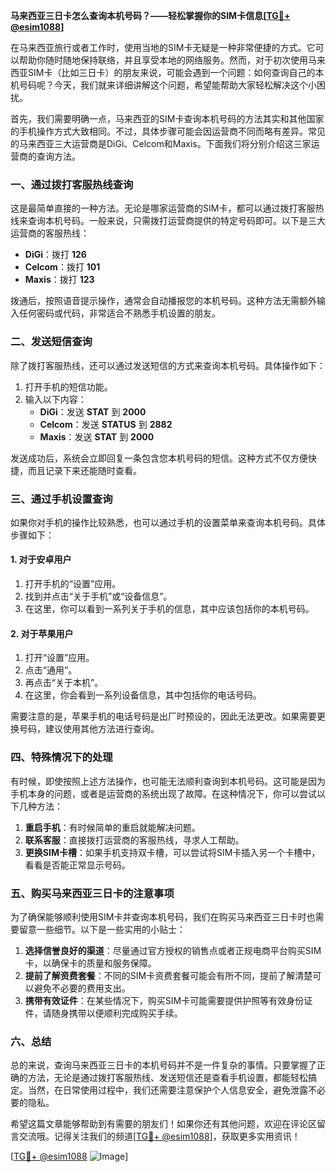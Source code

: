 **马来西亚三日卡怎么查询本机号码？——轻松掌握你的SIM卡信息[[TG💪+ @esim1088](https://t.me/s/esim1088)]**

在马来西亚旅行或者工作时，使用当地的SIM卡无疑是一种非常便捷的方式。它可以帮助你随时随地保持联络，并且享受本地的网络服务。然而，对于初次使用马来西亚SIM卡（比如三日卡）的朋友来说，可能会遇到一个问题：如何查询自己的本机号码呢？今天，我们就来详细讲解这个问题，希望能帮助大家轻松解决这个小困扰。

首先，我们需要明确一点，马来西亚的SIM卡查询本机号码的方法其实和其他国家的手机操作方式大致相同。不过，具体步骤可能会因运营商不同而略有差异。常见的马来西亚三大运营商是DiGi、Celcom和Maxis。下面我们将分别介绍这三家运营商的查询方法。

### **一、通过拨打客服热线查询**
这是最简单直接的一种方法。无论是哪家运营商的SIM卡，都可以通过拨打客服热线来查询本机号码。一般来说，只需拨打运营商提供的特定号码即可。以下是三大运营商的客服热线：

- **DiGi**：拨打 **126**
- **Celcom**：拨打 **101**
- **Maxis**：拨打 **123**

拨通后，按照语音提示操作，通常会自动播报您的本机号码。这种方法无需额外输入任何密码或代码，非常适合不熟悉手机设置的朋友。

### **二、发送短信查询**
除了拨打客服热线，还可以通过发送短信的方式来查询本机号码。具体操作如下：

1. 打开手机的短信功能。
2. 输入以下内容：
   - **DiGi**：发送 **STAT** 到 **2000**
   - **Celcom**：发送 **STATUS** 到 **2882**
   - **Maxis**：发送 **STAT** 到 **2000**

发送成功后，系统会立即回复一条包含您本机号码的短信。这种方式不仅方便快捷，而且记录下来还能随时查看。

### **三、通过手机设置查询**
如果你对手机的操作比较熟悉，也可以通过手机的设置菜单来查询本机号码。具体步骤如下：

#### **1. 对于安卓用户**
1. 打开手机的“设置”应用。
2. 找到并点击“关于手机”或“设备信息”。
3. 在这里，你可以看到一系列关于手机的信息，其中应该包括你的本机号码。

#### **2. 对于苹果用户**
1. 打开“设置”应用。
2. 点击“通用”。
3. 再点击“关于本机”。
4. 在这里，你会看到一系列设备信息，其中包括你的电话号码。

需要注意的是，苹果手机的电话号码是出厂时预设的，因此无法更改。如果需要更换号码，建议使用其他方法进行查询。

### **四、特殊情况下的处理**
有时候，即使按照上述方法操作，也可能无法顺利查询到本机号码。这可能是因为手机本身的问题，或者是运营商的系统出现了故障。在这种情况下，你可以尝试以下几种方法：

1. **重启手机**：有时候简单的重启就能解决问题。
2. **联系客服**：直接拨打运营商的客服热线，寻求人工帮助。
3. **更换SIM卡槽**：如果手机支持双卡槽，可以尝试将SIM卡插入另一个卡槽中，看看是否能正常显示号码。

### **五、购买马来西亚三日卡的注意事项**
为了确保能够顺利使用SIM卡并查询本机号码，我们在购买马来西亚三日卡时也需要留意一些细节。以下是一些实用的小贴士：

1. **选择信誉良好的渠道**：尽量通过官方授权的销售点或者正规电商平台购买SIM卡，以确保卡的质量和服务保障。
2. **提前了解资费套餐**：不同的SIM卡资费套餐可能会有所不同，提前了解清楚可以避免不必要的费用支出。
3. **携带有效证件**：在某些情况下，购买SIM卡可能需要提供护照等有效身份证件，请随身携带以便顺利完成购买手续。

### **六、总结**
总的来说，查询马来西亚三日卡的本机号码并不是一件复杂的事情。只要掌握了正确的方法，无论是通过拨打客服热线、发送短信还是查看手机设置，都能轻松搞定。当然，在日常使用过程中，我们还需要注意保护个人信息安全，避免泄露不必要的隐私。

希望这篇文章能够帮助到有需要的朋友们！如果你还有其他问题，欢迎在评论区留言交流哦。记得关注我们的频道[[TG💪+ @esim1088](https://t.me/s/esim1088)]，获取更多实用资讯！

[[TG💪+ @esim1088](https://t.me/s/esim1088) ![Image](https://i.postimg.cc/4NQfJmqS/Snipaste-2025-05-13-00-14-12.png)]